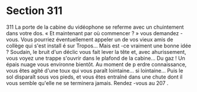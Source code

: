 # Section 311

311
La porte de la cabine du vidéophone se referme avec un
chuintement dans votre dos. « Et maintenant par où commencer
? » vous demandez -vous. Vous pourriez éventuellement appeler
un de vos vieux amis de collège qui s'est install é sur Tropos...
Mais est -ce vraiment une bonne idée ? Soudain, le bruit d'un
déclic vous fait lever la tête et, avec ahurissement, vous voyez une
trappe s'ouvrir dans le plafond de la cabine... Du gaz ! Un épais
nuage vous environne bientôt. Au moment de p erdre
connaissance, vous êtes agité d'une toux qui vous paraît
lointaine... si lointaine... Puis le sol disparaît sous vos pieds, et
vous êtes entraîné dans une chute dont il vous semble qu'elle ne
se terminera jamais. Rendez -vous au 207 .
